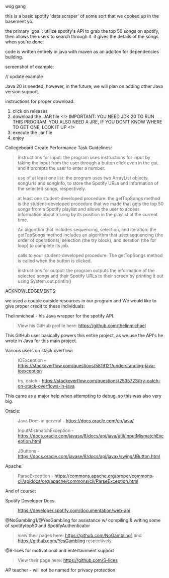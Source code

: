 wsg gang

this is a basic spotify 'data scraper' of some sort that we cooked up in the basement yo.

the primary 'goal': utilize spotify's API to grab the top 50 songs on spotify, then allows the users to search through it. it gives the details of the songs when you're done.

code is written entirely in java with maven as an additon for dependencies building.



screenshot of example:


// update example

Java 20 is needed, however, in the future, we will plan on adding other Java version support.

instructions for proper download:

1. click on releases
2. download the .JAR file
<!> IMPORTANT: YOU NEED JDK 20 TO RUN THIS PROGRAM. YOU ALSO NEED A JRE, IF YOU DON'T KNOW WHERE TO GET ONE, LOOK IT UP <!>
3. execute the .jar file
4. enjoy


Collegeboard Create Performance Task Guidelines:

>instructions for input: the program uses instructions for input by taking the input from the user through a button click even in the gui, and it prompts the user to enter a number.

>use of at least one list: the program uses two ArrayList objects, songUrls and songInfo, to store the Spotify URLs and information of the selected songs, respectively.

>at least one student-developed procedure: the getTopSongs method is the student-developed procedure that we made that gets the top 50 songs from a Spotify playlist and allows the user to access information about a song by its position in the playlist at the current time.

>An algorithm that includes sequencing, selection, and iteration:  the getTopSongs method includes an algorithm that uses sequencing (the order of operations), selection (the try block), and iteration (the for loop) to complete its job.

>calls to your student-developed procedure: The getTopSongs method is called when the button is clicked.

>instructions for output: the program outputs the information of the selected songs and their Spotify URLs to their screen by printing it out using System.out.println()


ACKNOWLEDGEMENTS:


we used a couple outside resources in our program and We would like to give proper credit to these individuals:

Thelinmicheal - his Java wrapper for the spotify API.

>View his GitHub profile here: https://github.com/thelinmichael

This GitHub user basically powers this entire project, as we use the API's he wrote in Java for this main project.


Various users on stack overflow:

>IOException - https://stackoverflow.com/questions/5819121/understanding-java-ioexception

>try, catch - https://stackoverflow.com/questions/2535723/try-catch-on-stack-overflows-in-java

This came as a major help when attempting to debug, so this was also very big. 

Oracle:
>Java Docs in general - https://docs.oracle.com/en/java/

>InputMistmatchException - https://docs.oracle.com/javase/8/docs/api/java/util/InputMismatchException.html

>JButtons - https://docs.oracle.com/javase/8/docs/api/javax/swing/JButton.html

Apache:

>ParseException - https://commons.apache.org/proper/commons-cli/apidocs/org/apache/commons/cli/ParseException.html

And of course:

Spotify Developer Docs 

>https://developer.spotify.com/documentation/web-api

@NoGambling1/@YesGambling for assistance w/ compiling & writing some of spotifytop50 and SpotifyAuthenticator 

>view their pages here: https://github.com/NoGambling1 and https://github.com/YesGambling respectively.

@S-lices for motivational and entertainment support

>View their page here: https://github.com/S-lices

AP teacher - will not be named for privacy protection


